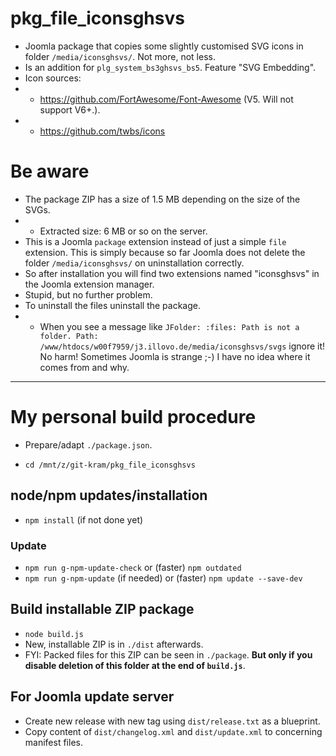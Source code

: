 # pkg_file_iconsghsvs
- Joomla package that copies some slightly customised SVG icons in folder `/media/iconsghsvs/`. Not more, not less.
- Is an addition for `plg_system_bs3ghsvs_bs5`. Feature "SVG Embedding".
- Icon sources:
- - https://github.com/FortAwesome/Font-Awesome (V5. Will not support V6+.).
- - https://github.com/twbs/icons

# Be aware
- The package ZIP has a size of 1.5 MB depending on the size of the SVGs.
- - Extracted size: 6 MB or so on the server.
- This is a Joomla `package` extension instead of just a simple `file` extension. This is simply because so far Joomla does not delete the folder `/media/iconsghsvs/` on uninstallation correctly.
- So after installation you will find two extensions named "iconsghsvs" in the Joomla extension manager.
- Stupid, but no further problem.
- To uninstall the files uninstall the package.
- - When you see a message like `JFolder: :files: Path is not a folder. Path: /www/htdocs/w00f7959/j3.illovo.de/media/iconsghsvs/svgs` ignore it! No harm! Sometimes Joomla is strange ;-) I have no idea where it comes from and why.

---

# My personal build procedure
- Prepare/adapt `./package.json`.

- `cd /mnt/z/git-kram/pkg_file_iconsghsvs`

## node/npm updates/installation
- `npm install` (if not done yet)
### Update
- `npm run g-npm-update-check` or (faster) `npm outdated`
- `npm run g-npm-update` (if needed) or (faster) `npm update --save-dev`

## Build installable ZIP package
- `node build.js`
- New, installable ZIP is in `./dist` afterwards.
- FYI: Packed files for this ZIP can be seen in `./package`. **But only if you disable deletion of this folder at the end of `build.js`**.

## For Joomla update server
- Create new release with new tag using `dist/release.txt` as a blueprint.
- Copy content of `dist/changelog.xml` and `dist/update.xml` to concerning manifest files.
